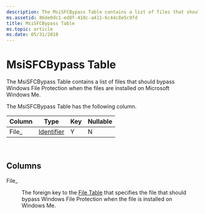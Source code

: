 ```yaml
---
description: The MsiSFCBypass Table contains a list of files that should bypass Windows File Protection when the files are installed on Microsoft Windows Me.
ms.assetid: 86de0dc1-ed8f-410c-a411-6c44c8e5c9fd
title: MsiSFCBypass Table
ms.topic: article
ms.date: 05/31/2018
---
```


# MsiSFCBypass Table

The MsiSFCBypass Table contains a list of files that should bypass Windows File Protection when the files are installed on Microsoft Windows Me.

The MsiSFCBypass Table has the following column.



| Column | Type                         | Key | Nullable |
|--------|------------------------------|-----|----------|
| File\_ | [Identifier](identifier.md) | Y   | N        |



 

## Columns

<dl> <dt>

<span id="File_"></span><span id="file_"></span><span id="FILE_"></span>File\_
</dt> <dd>

The foreign key to the [File Table](file-table.md) that specifies the file that should bypass Windows File Protection when the file is installed on Windows Me.

</dd> </dl>

 

 




